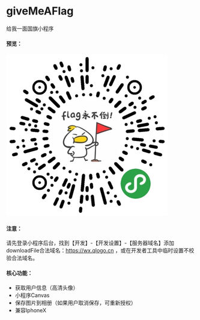 # giveMeAFlag
给我一面国旗小程序

#### 预览：

<img src="https://raw.githubusercontent.com/jayjun0805/giveMeAFlag/master/assets/images/flag.jpg">

#### 注意：

请先登录小程序后台，找到【开发】-【开发设置】-【服务器域名】添加downloadFile合法域名：https://wx.qlogo.cn ，或在开发者工具中临时设置不校验合法域名。

#### 核心功能：

* 获取用户信息（高清头像）
* 小程序Canvas
* 保存图片到相册（如果用户取消保存，可重新授权）
* 兼容IphoneX

